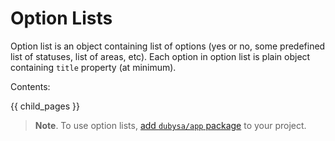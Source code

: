 # Option Lists #

Option list is an object containing list of options (yes or no, some predefined list of statuses, list of areas, etc).
Each option in option list is plain object containing `title` property (at minimum).

Contents:

{{ child_pages }}

> **Note**. To use option lists, [add `dubysa/app` package](#) to your project.